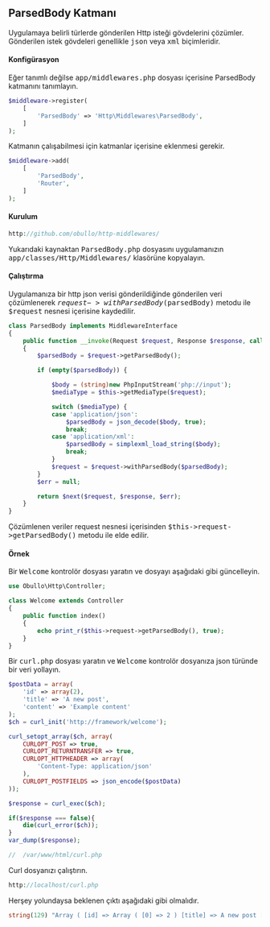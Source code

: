 
## ParsedBody Katmanı

Uygulamaya belirli türlerde gönderilen Http isteği gövdelerini çözümler. Gönderilen istek gövdeleri genellikle <kbd>json</kbd> veya <kbd>xml</kbd> biçimleridir.

#### Konfigürasyon

Eğer tanımlı değilse <kbd>app/middlewares.php</kbd> dosyası içerisine ParsedBody katmanını tanımlayın.

```php
$middleware->register(
    [
        'ParsedBody' => 'Http\Middlewares\ParsedBody',
    ]
);
```

Katmanın çalışabilmesi için katmanlar içerisine eklenmesi gerekir.

```php
$middleware->add(
    [
        'ParsedBody',
        'Router',
    ]
);
```

#### Kurulum

```php
http://github.com/obullo/http-middlewares/
```

Yukarıdaki kaynaktan <kbd>ParsedBody.php</kbd> dosyasını uygulamanızın <kbd>app/classes/Http/Middlewares/</kbd> klasörüne kopyalayın.

#### Çalıştırma

Uygulamanıza bir http json verisi gönderildiğinde gönderilen veri çözümlenerek <kbd>$request->withParsedBody($parsedBody)</kbd> metodu ile <kbd>$request</kbd> nesnesi içerisine kaydedilir.

```php
class ParsedBody implements MiddlewareInterface
{
    public function __invoke(Request $request, Response $response, callable $next = null)
    {        
        $parsedBody = $request->getParsedBody();

        if (empty($parsedBody)) {

            $body = (string)new PhpInputStream('php://input');
            $mediaType = $this->getMediaType($request);

            switch ($mediaType) {
            case 'application/json':
                $parsedBody = json_decode($body, true);
                break;
            case 'application/xml':
                $parsedBody = simplexml_load_string($body);
                break;
            }
            $request = $request->withParsedBody($parsedBody);
        }
        $err = null;

        return $next($request, $response, $err);
    }
}
```

Çözümlenen veriler request nesnesi içerisinden <kbd>$this->request->getParsedBody()</kbd> metodu ile elde edilir.

#### Örnek

Bir <kbd>Welcome</kbd> kontrolör dosyası yaratın ve dosyayı aşağıdaki gibi güncelleyin.

```php
use Obullo\Http\Controller;

class Welcome extends Controller
{
    public function index()
    {
    	echo print_r($this->request->getParsedBody(), true);
    }
}
```

Bir <kbd>curl.php</kbd> dosyası yaratın ve <kbd>Welcome</kbd> kontrolör dosyanıza json türünde bir veri yollayın.

```php
$postData = array(
    'id' => array(2),
    'title' => 'A new post',
    'content' => 'Example content'
);
$ch = curl_init('http://framework/welcome');

curl_setopt_array($ch, array(
    CURLOPT_POST => true,
    CURLOPT_RETURNTRANSFER => true,
    CURLOPT_HTTPHEADER => array(
		'Content-Type: application/json'
    ),
    CURLOPT_POSTFIELDS => json_encode($postData)
));

$response = curl_exec($ch);

if($response === false){
    die(curl_error($ch));
}
var_dump($response);

//  /var/www/html/curl.php
```

Curl dosyanızı çalıştırın.

```php
http://localhost/curl.php
```

Herşey yolundaysa beklenen çıktı aşağıdaki gibi olmalıdır.

```php
string(129) "Array ( [id] => Array ( [0] => 2 ) [title] => A new post [content] => Example content ) " 
```
